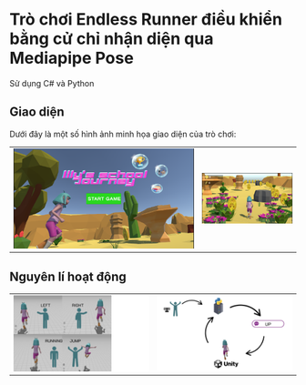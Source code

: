 # Trò chơi Endless Runner điều khiển bằng cử chỉ nhận diện qua Mediapipe Pose
Sử dụng C# và Python

## Giao diện
Dưới đây là một số hình ảnh minh họa giao diện của trò chơi:

<table>
  <tr>
    <td align="center">
      <img src="images/mainmenu.png" alt="Minh hoa" width="400"/>
    </td>
    <td align="center">
      <img src="images/Game.png" alt="Man hinh chinh" width="200"/>
    </td>
</table>

## Nguyên lí hoạt động
<table>
  <tr>
    <td align="center">
      <img src="images/Cu chi.png" alt="Man hinh chinh" width="400"/>
    </td>
    <td align="center">
      <img src="images/VanHanh.png" alt="Man hinh chinh" width="400"/>
    </td>
  </tr>
</table>
